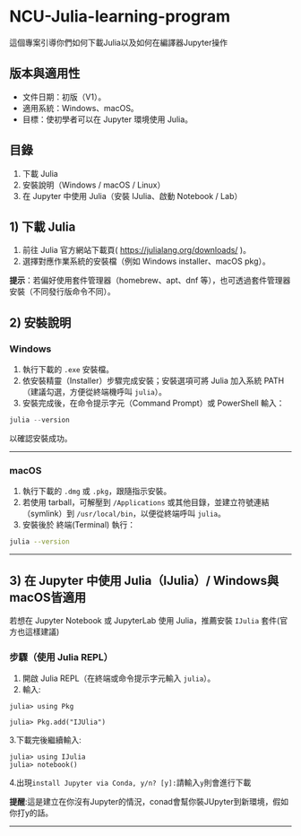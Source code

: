 # NCU-Julia-learning-program
這個專案引導你們如何下載Julia以及如何在編譯器Jupyter操作


## 版本與適用性
- 文件日期：初版（V1）。
- 適用系統：Windows、macOS。
- 目標：使初學者可以在 Jupyter 環境使用 Julia。 


## 目錄
1. 下載 Julia
2. 安裝說明（Windows / macOS / Linux）
3. 在 Jupyter 中使用 Julia（安裝 IJulia、啟動 Notebook / Lab）

## 1) 下載 Julia
1. 前往 Julia 官方網站下載頁( https://julialang.org/downloads/ )。
2. 選擇對應作業系統的安裝檔（例如 Windows installer、macOS pkg）。

**提示**：若偏好使用套件管理器（homebrew、apt、dnf 等），也可透過套件管理器安裝（不同發行版命令不同）。

## 2) 安裝說明

### Windows
1. 執行下載的 `.exe` 安裝檔。
2. 依安裝精靈（Installer）步驟完成安裝；安裝選項可將 Julia 加入系統 PATH（建議勾選，方便從終端機呼叫 `julia`）。
3. 安裝完成後，在命令提示字元（Command Prompt）或 PowerShell 輸入：

```powershell
julia --version
```

以確認安裝成功。

---

### macOS
1. 執行下載的 `.dmg` 或 `.pkg`，跟隨指示安裝。
2. 若使用 tarball，可解壓到 `/Applications` 或其他目錄，並建立符號連結（symlink）到 `/usr/local/bin`，以便從終端呼叫 `julia`。
3. 安裝後於 終端(Terminal) 執行：

```bash
julia --version
```

---

## 3) 在 Jupyter 中使用 Julia（IJulia）/ Windows與macOS皆適用
若想在 Jupyter Notebook 或 JupyterLab 使用 Julia，推薦安裝 `IJulia` 套件(官方也這樣建議)
### 步驟（使用 Julia REPL）
1. 開啟 Julia REPL（在終端或命令提示字元輸入 `julia`）。
2. 輸入:

```
julia> using Pkg

julia> Pkg.add("IJUlia")
```
3.下載完後繼續輸入:
```
julia> using IJulia
julia> notebook()
```
4.出現`install Jupyter via Conda, y/n? [y]:`請輸入`y`則會進行下載

**提醒**:這是建立在你沒有Jupyter的情況，conad會幫你裝JUpyter到新環境，假如你打y的話。

---
